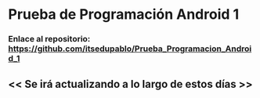# Prueba de Programación Android 1 
### Enlace al repositorio: https://github.com/itsedupablo/Prueba_Programacion_Android_1
## << Se irá actualizando a lo largo de estos días >>
